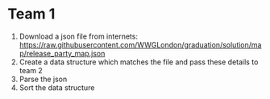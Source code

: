 # Team 1
1. Download a json file from internets: https://raw.githubusercontent.com/WWGLondon/graduation/solution/map/release_party_map.json
2. Create a data structure which matches the file and pass these details to team 2
3. Parse the json
4. Sort the data structure

